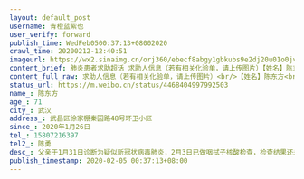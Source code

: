 ```yaml
---
layout: default_post
username: 青橙蓝紫也
user_verify: forward
publish_time: WedFeb0500:37:13+08002020
crawl_time: 20200212-12:40:51
imageurl: https://wx2.sinaimg.cn/orj360/ebecf8abgy1gbkubs9e2dj20u01o0jv8.jpg,https://wx1.sinaimg.cn/orj360/ebecf8abgy1gbkubsvad5j20u01o0gnt.jpg,https://wx3.sinaimg.cn/orj360/ebecf8abgy1gbkubtk5pvj20u01o00x4.jpg
content_brief: 肺炎患者求助超话 求助人信息（若有相关化验单，请上传图片）【姓名】陈东方【年龄】71【所在城市】武汉【所在小区、社区】武昌区徐家棚秦园路48号环卫小区【患病时间】2020年1月26日【联系方式】15807216397【其他紧急联系人】陈勇【病情描述】 父亲于1月31日诊断为疑似新冠状病毒肺炎， ...全文
content_full_raw: 求助人信息（若有相关化验单，请上传图片）<br/>【姓名】陈东方<br/>【年龄】71<br/>【所在城市】武汉<br/>【所在小区、社区】武昌区徐家棚秦园路48号环卫小区<br/>【患病时间】2020年1月26日<br/>【联系方式】15807216397<br/>【其他紧急联系人】陈勇<br/>【病情描述】<br/>父亲于1月31日诊断为疑似新冠状病毒肺炎，2月3日已做咽拭子核酸检查，检查结果还未收到通知。父亲于1月26日开始发烧38度在家隔离，1月28日一直未退烧到社区医院验血检查说是普通感冒，在家隔离吃感冒药。期间一直畏寒发烧，1月31日家属带去去武昌医院看发热门诊，肺部CT显示双肺感染，有玻璃样改变，C反应蛋白偏高，医生诊断疑似新冠状病毒感染肺炎（中度感染）。1月31日家属带着病人从下午1点挂号、看医生、检查、排队打完针已是凌晨三点半，医生告知无法提供床位住院。2月1日病人开始剧烈咳嗽，喘气，行走非常困难，而且每次回家要爬8层高楼，爬楼后呼吸困难，喘气严重。期间都会发烧37.8度。2月3日到同济光谷院区做咽拭子核酸检测，并在门诊打针，每天病人往返医院都要1个多小时，还要上下楼梯。家属为了陪同检查治疗，也是每天在医院呆10个小时以上，被感染风险非常大。目前病人一动就会剧烈咳嗽，且全身乏力，食欲不佳，每天还要上下楼梯往返医院打针。且治疗效果不明显。多次求助社区，社区回复也没法安排住院，只能回家隔离。家里有一共6口，2个小孩（一个才6个月大），在家隔离其他人感染的风险非常大，现在家里已有一人有轻微症状。核酸检测结果要48小时等通知是否确诊，但网络上说是3小时，不知道确诊之后是否能安排住院。目前老人家病情已在逐渐加重，行动不变，且1年前有做过手术，本身有慢性支气管炎的病史，如无法住院治疗，其病情会快速加重，故恳请爱心人士能将信息反馈相关部门，予以解决老人家住院问题。
status_url: https://m.weibo.cn/status/4468404997992503
name_: 陈东方
age_: 71
city_: 武汉
address_: 武昌区徐家棚秦园路48号环卫小区
since_: 2020年1月26日
tel_: 15807216397
tel2_: 陈勇
desc_: 父亲于1月31日诊断为疑似新冠状病毒肺炎，2月3日已做咽拭子核酸检查，检查结果还未收到通知。父亲于1月26日开始发烧38度在家隔离，1月28日一直未退烧到社区医院验血检查说是普通感冒，在家隔离吃感冒药。期间一直畏寒发烧，1月31日家属带去去武昌医院看发热门诊，肺部CT显示双肺感染，有玻璃样改变，C反应蛋白偏高，医生诊断疑似新冠状病毒感染肺炎（中度感染）。1月31日家属带着病人从下午1点挂号、看医生、检查、排队打完针已是凌晨三点半，医生告知无法提供床位住院。2月1日病人开始剧烈咳嗽，喘气，行走非常困难，而且每次回家要爬8层高楼，爬楼后呼吸困难，喘气严重。期间都会发烧37.8度。2月3日到同济光谷院区做咽拭子核酸检测，并在门诊打针，每天病人往返医院都要1个多小时，还要上下楼梯。家属为了陪同检查治疗，也是每天在医院呆10个小时以上，被感染风险非常大。目前病人一动就会剧烈咳嗽，且全身乏力，食欲不佳，每天还要上下楼梯往返医院打针。且治疗效果不明显。多次求助社区，社区回复也没法安排住院，只能回家隔离。家里有一共6口，2个小孩（一个才6个月大），在家隔离其他人感染的风险非常大，现在家里已有一人有轻微症状。核酸检测结果要48小时等通知是否确诊，但网络上说是3小时，不知道确诊之后是否能安排住院。目前老人家病情已在逐渐加重，行动不变，且1年前有做过手术，本身有慢性支气管炎的病史，如无法住院治疗，其病情会快速加重，故恳请爱心人士能将信息反馈相关部门，予以解决老人家住院问题。
publish_timestamp: 2020-02-05 00:37:13+08:00
---
```

